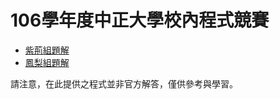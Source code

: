 # 106學年度中正大學校內程式競賽
 
* [紫荊組題解](https://hackmd.io/s/rJQOe_6AG)
* [鳳梨組題解](https://hackmd.io/s/HyVPWOaAG)

請注意，在此提供之程式並非官方解答，僅供參考與學習。
